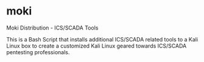 moki
====

Moki Distribution - ICS/SCADA Tools 

This is a Bash Script that installs additional ICS/SCADA related tools to a Kali Linux box to create a customized Kali Linux geared towards ICS/SCADA pentesting professionals. 
